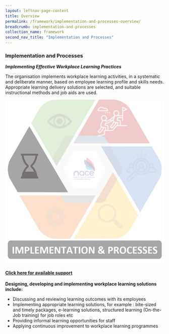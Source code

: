 ```yaml
---
layout: leftnav-page-content
title: Overview
permalink: /framework/implementation-and-processes-overview/
breadcrumb: implementation-and-processes
collection_name: framework
second_nav_title: "Implementation and Processes"
---
```



### **Implementation and Processes**
***Implementing Effective Workplace Learning Practices***

The organisation implements workplace learning activities, in a systematic and deliberate manner, based on employee learning profile and skills needs. Appropriate learning delivery solutions are selected, and suitable instructional methods and job aids are used.

<div class="row">
    <div class="col is-6">
		<figure style="margin:0;">
			<img src="/images/framework-icon/inp-icon.jpg" alt="Implementation"/>
			<a href="https://nyp-wpl-staging.netlify.com/framework/implementation-and-processes-support/" target="_blank"> <h4>Click here for available support</h4></a>
			<figcaption class="has-text-weight-bold" style="color:#D2CB0A"> </figcaption>
		</figure>
	</div>
	<div class="col is-6">
        <p>	
		<b>Designing, developing and implementing workplace learning solutions include:</b>
            <ul>
                <li>Discussing and reviewing learning outcomes with its employees </li>
		<li>Implementing appropriate learning solutions, for example : bite-sized and timely packages, e-learning solutions, structured learning (On-the-Job training) for job roles etc </li>
                <li>Providing informal learning opportunities for staff </li>
		<li>Applying continuous improvement to workplace learning programmes</li>    		    
            </ul>
		</p>
	</div>
</div>
